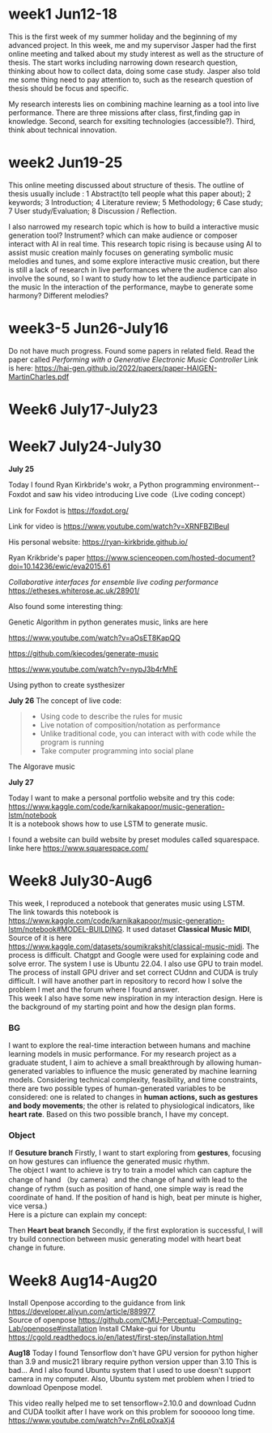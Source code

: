 
# week1 Jun12-18

This is the first week of my summer holiday and the beginning of my advanced project. In this week, me and my supervisor Jasper had the first online meeting and talked about my study interest as well as the structure of thesis. The start works including narrowing down research question, thinking about how to collect data, doing some case study.
Jasper also told me some thing need to pay attention to, such as the research question of thesis should be focus and specific.

My research interests lies on combining machine learning as a tool into live performance. There are three missions after class, first,finding gap in knowledge. Second, search for
exsiting technologies (accessible?). Third, think about technical innovation.


# week2 Jun19-25
This online meeting discussed about structure of thesis.
The outline of thesis usually include : 
1 Abstract(to tell people what this paper about); 
2 keywords;
3 Introduction;
4 Literature review;
5 Methodology;
6 Case study;
7 User study/Evaluation;
8 Discussion / Reflection.

I also narrowed my research topic which is how to build a interactive music generation tool? Instrument? which can make audience or composer interact with AI in real time.
This research topic rising is because using AI to assist music creation mainly focuses on generating symbolic music melodies and tunes, and some explore interactive music creation, but there is still a lack of research in live performances where the audience can also involve the sound, so I want to study how to let the audience participate in the music In the interaction of the performance, maybe to generate some harmony? Different melodies?

# week3-5 Jun26-July16
Do not have much progress. Found some papers in related field.
Read the paper called _Performing with a Generative Electronic Music Controller_
Link is here: https://hai-gen.github.io/2022/papers/paper-HAIGEN-MartinCharles.pdf

# Week6 July17-July23

# Week7 July24-July30

**July 25**

Today I found Ryan Kirkbride's wokr, a Python programming environment-- Foxdot and saw his video introducing Live code（Live coding concept）

Link for Foxdot is https://foxdot.org/ 

Link for video is https://www.youtube.com/watch?v=XRNFBZlBeuI

His personal website: https://ryan-kirkbride.github.io/

Ryan Krikbride's paper
https://www.scienceopen.com/hosted-document?doi=10.14236/ewic/eva2015.61

*Collaborative interfaces for ensemble live coding performance* https://etheses.whiterose.ac.uk/28901/ 

Also found some interesting thing:

Genetic Algorithm in python generates music, links are here 

https://www.youtube.com/watch?v=aOsET8KapQQ

https://github.com/kiecodes/generate-music

https://www.youtube.com/watch?v=nypJ3b4rMhE

Using python to create systhesizer

**July 26**
The concept of live code:
> * Using code to describe the rules for music
> * Live notation of composition/notation as performance
> * Unlike traditional code, you can interact with with code while the program is running
> * Take computer programming into social plane

The Algorave music

**July 27**

Today I want to make a personal portfolio website and try this code:<br /> https://www.kaggle.com/code/karnikakapoor/music-generation-lstm/notebook<br />
It is a notebook shows how to use LSTM to generate music.

I found a website can build website by preset modules called squarespace.<br />
linke here  https://www.squarespace.com/ 

# Week8 July30-Aug6
This week, I reproduced a notebook that generates music using LSTM. <br/>The link towards this notebook is https://www.kaggle.com/code/karnikakapoor/music-generation-lstm/notebook#MODEL-BUILDING. It used dataset **Classical Music MIDI**, Source of it is here https://www.kaggle.com/datasets/soumikrakshit/classical-music-midi.
The process is difficult. Chatgpt and Google were used for explaining code and solve error. The system I use is Ubuntu 22.04. I also use GPU to train model. The process of install GPU driver and set correct CUdnn and CUDA is truly difficult. I will have another part in repository to record how I solve the problem I met and the forum where I found answer. <br/>
This week I also have some new inspiration in my interaction design. Here is the background of my starting point and how the design plan forms.<br/>

### BG  
I want to explore the real-time interaction between humans and machine learning models in music performance. For my research project as a graduate student, I aim to achieve a small breakthrough by allowing human-generated variables to influence the music generated by machine learning models. Considering technical complexity, feasibility, and time constraints, there are two possible types of human-generated variables to be considered: one is related to changes in **human actions, such as gestures and body movements**; the other is related to physiological indicators, like **heart rate**. Based on this two possible branch, I have my concept.<br/>

### Object
If **Gesuture branch**
Firstly, I want to start exploring from **gestures**, focusing on how gestures can influence the generated music rhythm. <br/>
The object I want to achieve is try to train a model which can capture the change of hand （by camera） and the change of hand with lead to the change of rythm (such as position of hand, one simple way is read the coordinate of hand. If the position of hand is high, beat per minute is higher, vice versa.)<br/>
Here is a picture can explain my concept:

Then **Heart beat branch**
Secondly, if the first exploration is successful, I will try build connection between music generating model with heart beat change in future.<br/>

# Week8 Aug14-Aug20
Install Openpose according to the guidance from link https://developer.aliyun.com/article/889977<br/>
Source of openpose https://github.com/CMU-Perceptual-Computing-Lab/openpose#installation
Install CMake-gui for Ubuntu https://cgold.readthedocs.io/en/latest/first-step/installation.html

**Aug18**
Today I found Tensorflow don't have GPU version for python higher than 3.9 and music21 library require python version upper than 3.10
This is bad... And I also found Ubuntu system that I used to use doesn't support camera in my computer. Also, Ubuntu system met problem when I tried to download Openpose model.

This video really helped me to set tensorflow=2.10.0 and download Cudnn and CUDA toolkit after I have work on this problem for soooooo long time.
https://www.youtube.com/watch?v=Zn6Lp0xaXj4
